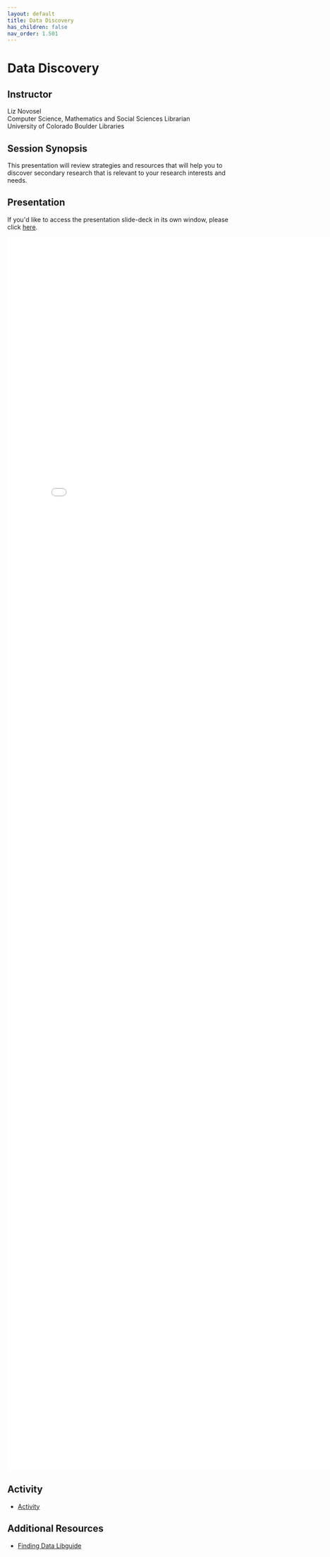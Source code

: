 ```yaml
---
layout: default
title: Data Discovery
has_children: false
nav_order: 1.501
---
```


# Data Discovery 

## Instructor

Liz Novosel\
Computer Science, Mathematics and Social Sciences Librarian\
University of Colorado Boulder Libraries

## Session Synopsis

This presentation will review strategies and resources that will help you to discover secondary research that is relevant to your research interests and needs. 

## Presentation

If you'd like to access the presentation slide-deck in its own window, please click [here](finding_data/finding_data.pdf).

<iframe src="finding_data/finding_data.pdf" style="width: 800px; height: 2800px;" frameBorder="0"></iframe>

## Activity

* [Activity](https://bit.ly/finddataactivity)

## Additional Resources

* [Finding Data Libguide](https://libguides.colorado.edu/findingdatasets/2023/databootcamp?preview=15c198edbf8329a7d57d0bfc8d5aca09)



